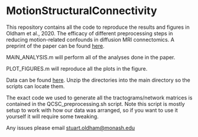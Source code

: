 # MotionStructuralConnectivity

This repository contains all the code to reproduce the results and figures in Oldham et al., 2020. The efficacy of different preprocessing steps in reducing motion-related confounds in diffusion MRI connectomics. A preprint of the paper can be found [here](https://www.biorxiv.org/content/10.1101/2020.03.25.008979v1).

MAIN_ANALYSIS.m will perform all of the analyses done in the paper. 

PLOT_FIGURES.m will reproduce all the plots in the figure.

Data can be found [here](https://doi.org/10.26180/5e7313d012cee). Unzip the directories into the main directory so the scripts can locate them.

The exact code we used to generate all the tractograms/network matrices is contained in the QCSC_preprocessing.sh script. Note this script is mostly setup to work with how our data was arranged, so if you want to use it yourself it will require some tweaking.

Any issues please email stuart.oldham@monash.edu
